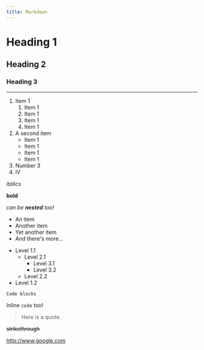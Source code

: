 ```yaml
---
title: Markdown
---
```

# Heading 1
## Heading 2
### Heading 3

---

1. Item 1
    1. Item 1
    1. Item 1
    1. Item 1
    1. Item 1
1. A second item
    - Item 1
    - Item 1
    - Item 1
    - Item 1
1. Number 3
1. Ⅳ

*italics*

**bold**

*can be **nested** too!*

* An item
* Another item
* Yet another item
* And there's more...

- Level 1.1
    - Level 2.1
        - Level 3.1
        - Level 3.2
    - Level 2.2
- Level 1.2

```
Code blocks
```

Inline `code` too!

> Here is a quote.

~~strikethrough~~

<http://www.google.com>
